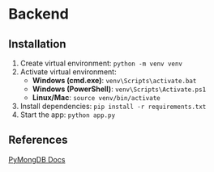 # Backend

## Installation

1. Create virtual environment: `python -m venv venv`
2. Activate virtual environment:
   - **Windows (cmd.exe)**: `venv\Scripts\activate.bat`
   - **Windows (PowerShell)**: `venv\Scripts\Activate.ps1`
   - **Linux/Mac**: `source venv/bin/activate`
3. Install dependencies: `pip install -r requirements.txt`  
4. Start the app: `python app.py`  

## References

[PyMongDB Docs](https://flask-pymongo.readthedocs.io/en/latest/)
